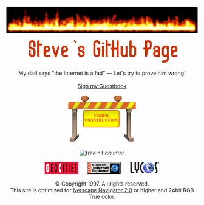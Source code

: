 <p align="center">
  <img src="https://raw.githubusercontent.com/scarabaeus/scarabaeus/main/img/flames.gif" alt="Flames"/>
</p>

<p align="center">
  <img src="https://raw.githubusercontent.com/scarabaeus/scarabaeus/main/img/steve.gif" alt="Steves Web Page"/>
</p>

<p align="center">
  My dad says &quot;the Internet is a fad&quot; — Let's try to prove him wrong!<br /><br />
  <a href="https://github.com/scarabaeus/scarabaeus/issues">Sign my Guestbook</a>
</p>

<p align="center">
  <img src="https://raw.githubusercontent.com/scarabaeus/scarabaeus/main/img/under-construction.gif" alt="This site is under construction"/>
</p>

<p align="center">
  <img src="https://counter8.stat.ovh/private/freecounterstat.php?c=34g9a9wll2afz3bmwabwqx564buc3ggh" border="0" title="free hit counter" alt="free hit counter">  
</p>

<p align="center"> 
  <a href="https://web.archive.org/web/19961226152953/http://www1.geocities.com/"><img src="https://raw.githubusercontent.com/scarabaeus/scarabaeus/main/img/gc_icon.gif" alt="Geocities"/></a>&nbsp;&nbsp;&nbsp;&nbsp;&nbsp;
  <a href="https://web.archive.org/web/19981205060735/http://microsoft.com/"><img src="https://raw.githubusercontent.com/scarabaeus/scarabaeus/main/img/ie_animat.gif" alt="Best viewed with Internet Explorer"/></a>&nbsp;&nbsp;&nbsp;&nbsp;&nbsp;
  <a href="https://web.archive.org/web/19971211190429/http://www.lycos.com/"><img src="https://raw.githubusercontent.com/scarabaeus/scarabaeus/main/img/lycos.gif" alt="Find it on Lycos]"/></a>
</p>

<p align="center">
  © Copyright 1997. All rights reserved.<br />
  This site is optimized for <a href="https://web.archive.org/web/19970414210647/http://www37.netscape.com/">Netscape Navigator 2.0</a> or higher and 24bit RGB True color.
</p>
